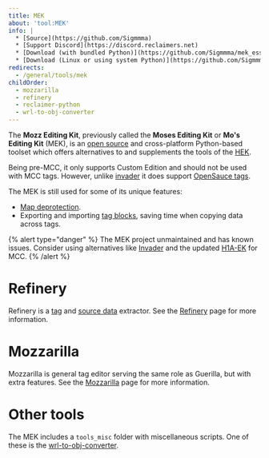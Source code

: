 ```yaml
---
title: MEK
about: 'tool:MEK'
info: |
  * [Source](https://github.com/Sigmmma)
  * [Support Discord](https://discord.reclaimers.net)
  * [Download (with bundled Python)](https://github.com/Sigmmma/mek_essentials/releases)
  * [Download (Linux or using system Python)](https://github.com/Sigmmma/mek/releases)
redirects:
  - /general/tools/mek
childOrder:
  - mozzarilla
  - refinery
  - reclaimer-python
  - wrl-to-obj-converter
---
```

The **Mozz Editing Kit**, previously called the **Moses Editing Kit** or **Mo's Editing Kit** (MEK), is an [open source][mek-repo] and cross-platform Python-based toolset which offers alternatives to and supplements the tools of the [HEK](~custom-edition#halo-editing-kit). 

Being pre-MCC, it only supports Custom Edition and should not be used with MCC tags. However, unlike [invader](~) it does support [OpenSauce tags](~opensauce#new-tag-groups).

The MEK is still used for some of its unique features:
* [Map deprotection](~maps#protected-maps).
* Exporting and importing [tag blocks](~tags#blocks), saving time when copying data across tags.

{% alert type="danger" %}
The MEK project unmaintained and has known issues. Consider using alternatives like [Invader](~) and the updated [H1A-EK](~) for MCC.
{% /alert %}

# Refinery
Refinery is a [tag](~tags) and [source data](~source-data) extractor. See the [Refinery](~refinery) page for more information.

# Mozzarilla
Mozzarilla is general tag editor serving the same role as Guerilla, but with extra features. See the [Mozzarilla](~mozzarilla) page for more information.

# Other tools
The MEK includes a `tools_misc` folder with miscellaneous scripts. One of these is the [wrl-to-obj-converter](~).

[mek-repo]: https://github.com/Sigmmma/mek
